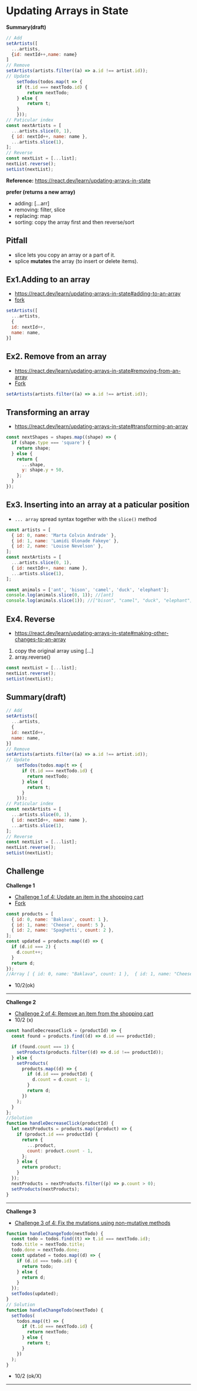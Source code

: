 # Updating Arrays in State

**Summary(draft)**

```js
// Add
setArtists([
  ...artists,
  {id: nextId++,name: name}
]
// Remove
setArtists(artists.filter((a) => a.id !== artist.id));
// Update
	setTodos(todos.map(t => {
	if (t.id === nextTodo.id) {
		return nextTodo;
	} else {
		return t;
	}
	}));
// Paticular index
const nextArtists = [
  ...artists.slice(0, 1),
  { id: nextId++, name: name },
  ...artists.slice(1),
];
// Reverse
const nextList = [...list];
nextList.reverse();
setList(nextList);
```

**Reference:**
https://react.dev/learn/updating-arrays-in-state

**prefer (returns a new array)**

- adding: [...arr]
- removing: filter, slice
- replacing: map
- sorting: copy the array first and then reverse/sort

## Pitfall

- slice lets you copy an array or a part of it.
- splice **mutates** the array (to insert or delete items).

## Ex1.Adding to an array

- https://react.dev/learn/updating-arrays-in-state#adding-to-an-array
- [fork](https://codesandbox.io/p/sandbox/6v33nx)

```js
setArtists([
  ...artists,
  {
  id: nextId++,
  name: name,
}]
```

## Ex2. Remove from an array

- https://react.dev/learn/updating-arrays-in-state#removing-from-an-array
- [Fork](https://codesandbox.io/p/sandbox/gyy8t8)

```js
setArtists(artists.filter((a) => a.id !== artist.id));
```

## Transforming an array

- https://react.dev/learn/updating-arrays-in-state#transforming-an-array

```js
const nextShapes = shapes.map((shape) => {
  if (shape.type === 'square') {
    return shape;
  } else {
    return {
      ...shape,
      y: shape.y + 50,
    };
  }
});
```

## Ex3. Inserting into an array at a paticular position

- `... array` spread syntax together with the `slice()` method

```js
const artists = [
  { id: 0, name: 'Marta Colvin Andrade' },
  { id: 1, name: 'Lamidi Olonade Fakeye' },
  { id: 2, name: 'Louise Nevelson' },
];
const nextArtists = [
  ...artists.slice(0, 1),
  { id: nextId++, name: name },
  ...artists.slice(1),
];
```

```js
const animals = ['ant', 'bison', 'camel', 'duck', 'elephant'];
console.log(animals.slice(0, 1)); //[ant]
console.log(animals.slice(1)); //["bison", "camel", "duck", "elephant"]
```

## Ex4. Reverse

- https://react.dev/learn/updating-arrays-in-state#making-other-changes-to-an-array

1. copy the original array using [...]
2. array.reverse()

```js
const nextList = [...list];
nextList.reverse();
setList(nextList);
```

## Summary(draft)

```js
// Add
setArtists([
  ...artists,
  {
  id: nextId++,
  name: name,
}]
// Remove
setArtists(artists.filter((a) => a.id !== artist.id));
// Update
    setTodos(todos.map(t => {
      if (t.id === nextTodo.id) {
        return nextTodo;
      } else {
        return t;
      }
    }));
// Paticular index
const nextArtists = [
  ...artists.slice(0, 1),
  { id: nextId++, name: name },
  ...artists.slice(1),
];
// Reverse
const nextList = [...list];
nextList.reverse();
setList(nextList);
```

## Challenge

**Challenge 1**

- [Challenge 1 of 4: Update an item in the shopping cart](https://react.dev/learn/updating-arrays-in-state#update-an-item-in-the-shopping-cart)
- [Fork](https://codesandbox.io/p/sandbox/n28jq8?file=%2Fsrc%2FApp.js)

```js
const products = [
  { id: 0, name: 'Baklava', count: 1 },
  { id: 1, name: 'Cheese', count: 5 },
  { id: 2, name: 'Spaghetti', count: 2 },
];
const updated = products.map((d) => {
  if (d.id === 2) {
    d.count++;
  }
  return d;
});
//Array [ { id: 0, name: "Baklava", count: 1 },  { id: 1, name: "Cheese", count: 5 },  { id: 2, name: "Spaghetti", count: 3 }]
```

- 10/2(ok)

<hr />

**Challenge 2**

- [Challenge 2 of 4: Remove an item from the shopping cart](https://react.dev/learn/updating-arrays-in-state#remove-an-item-from-the-shopping-cart)
- 10/2 (x)

```js
const handleDecreaseClick = (productId) => {
  const found = products.find((d) => d.id === productId);

  if (found.count === 1) {
    setProducts(products.filter((d) => d.id !== productId));
  } else {
    setProducts(
      products.map((d) => {
        if (d.id === productId) {
          d.count = d.count - 1;
        }
        return d;
      })
    );
  }
};
//Solution
function handleDecreaseClick(productId) {
  let nextProducts = products.map((product) => {
    if (product.id === productId) {
      return {
        ...product,
        count: product.count - 1,
      };
    } else {
      return product;
    }
  });
  nextProducts = nextProducts.filter((p) => p.count > 0);
  setProducts(nextProducts);
}
```

<hr />

**Challenge 3**

- [Challenge 3 of 4: Fix the mutations using non-mutative methods](https://react.dev/learn/updating-arrays-in-state#fix-the-mutations-using-non-mutative-methods)

```js
function handleChangeTodo(nextTodo) {
  const todo = todos.find((t) => t.id === nextTodo.id);
  todo.title = nextTodo.title;
  todo.done = nextTodo.done;
  const updated = todos.map((d) => {
    if (d.id === todo.id) {
      return todo;
    } else {
      return d;
    }
  });
  setTodos(updated);
}
// Solution
function handleChangeTodo(nextTodo) {
  setTodos(
    todos.map((t) => {
      if (t.id === nextTodo.id) {
        return nextTodo;
      } else {
        return t;
      }
    })
  );
}
```

- 10/2 (ok/X)
<hr />
